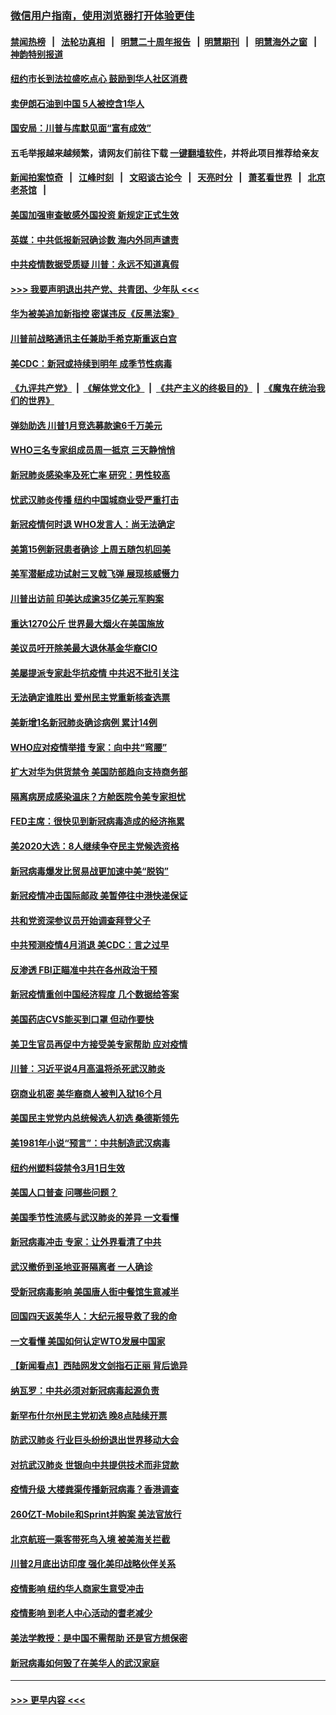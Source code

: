 ### [微信用户指南，使用浏览器打开体验更佳](https://github.com/gfw-breaker/banned-news1/blob/master/indexes/wechat-guide.md?t=0)
#### [禁闻热榜](热点新闻.md?t=0)  &nbsp;&nbsp;|&nbsp;&nbsp; [法轮功真相](https://github.com/gfw-breaker/truth/blob/master/README.md?t=0) &nbsp;&nbsp;|&nbsp;&nbsp; [明慧二十周年报告](https://github.com/gfw-breaker/mh-reports/blob/master/README.md?t=0) &nbsp;&nbsp;|&nbsp;&nbsp;[明慧期刊](https://github.com/gfw-breaker/mh-qikan) &nbsp;&nbsp;|&nbsp;&nbsp; [明慧海外之窗](https://github.com/gfw-breaker/mh-news/blob/master/README.md?t=0) &nbsp;&nbsp;|&nbsp;&nbsp; [神韵特别报道](https://github.com/gfw-breaker/mh-news/blob/master/shenyun.md?t=0)
#### [纽约市长到法拉盛吃点心  鼓励到华人社区消费](../pages/nsc412/n11868197.md?t=02142202) 
#### [卖伊朗石油到中国  5人被控含1华人](../pages/nsc412/n11867988.md?t=02142202) 
#### [国安局：川普与库默见面“富有成效”](../pages/nsc412/n11867976.md?t=02142202) 
#### 五毛举报越来越频繁，请网友们前往下载 [一键翻墙软件](https://github.com/gfw-breaker/ssr-accounts)，并将此项目推荐给亲友
#### [新闻拍案惊奇](https://github.com/gfw-breaker/banned-news1/blob/master/pages/link4.md) &nbsp;&nbsp;|&nbsp;&nbsp; [江峰时刻](https://github.com/gfw-breaker/banned-news1/blob/master/pages/link4.md) &nbsp;&nbsp;|&nbsp;&nbsp; [文昭谈古论今](https://github.com/gfw-breaker/banned-news1/blob/master/pages/link4.md) &nbsp;&nbsp;|&nbsp;&nbsp; [天亮时分](https://github.com/gfw-breaker/banned-news1/blob/master/pages/link4.md) &nbsp;&nbsp;|&nbsp;&nbsp; [萧茗看世界](https://github.com/gfw-breaker/banned-news1/blob/master/pages/link4.md) &nbsp;&nbsp;|&nbsp;&nbsp; [北京老茶馆](https://github.com/gfw-breaker/banned-news1/blob/master/pages/link4.md) &nbsp;&nbsp;|&nbsp;&nbsp; 
#### [美国加强审查敏感外国投资 新规定正式生效](../pages/nsc412/n11868041.md?t=02142202) 
#### [英媒：中共低报新冠确诊数 海内外同声谴责](../pages/nsc412/n11867421.md?t=02142202) 
#### [中共疫情数据受质疑 川普：永远不知道真假](../pages/nsc412/n11867195.md?t=02142202) 
#### [>>> 我要声明退出共产党、共青团、少年队 <<<](https://github.com/begood0513/goodnews/blob/master/quit/letter.md) 
#### [华为被美追加新指控 密谋违反《反黑法案》](../pages/nsc412/n11867191.md?t=02142202) 
#### [川普前战略通讯主任兼助手希克斯重返白宫](../pages/nsc412/n11867104.md?t=02142202) 
#### [美CDC：新冠或持续到明年 成季节性病毒](../pages/nsc412/n11867279.md?t=02142202) 
#### [《九评共产党》](https://github.com/begood0513/9ping.md/blob/master/README.md) &nbsp;|&nbsp; [《解体党文化》](../../../../jtdwh.md/blob/master/README.md)  &nbsp;|&nbsp; [《共产主义的终极目的》](../../../../gczydzjmd.md/blob/master/README.md) &nbsp;|&nbsp; [《魔鬼在统治我们的世界》](../../../../mgztzwmdsj.md/blob/master/README.md) 
#### [弹劾助选 川普1月竞选募款逾6千万美元](../pages/nsc412/n11866950.md?t=02142202) 
#### [WHO三名专家组成员周一抵京 三天静悄悄](../pages/nsc412/n11866947.md?t=02142202) 
#### [新冠肺炎感染率及死亡率 研究：男性较高](../pages/nsc412/n11866956.md?t=02142202) 
#### [忧武汉肺炎传播 纽约中国城商业受严重打击](../pages/nsc412/n11866902.md?t=02142202) 
#### [新冠疫情何时退 WHO发言人：尚无法确定](../pages/nsc412/n11866864.md?t=02142202) 
#### [美第15例新冠患者确诊 上周五随包机回美](../pages/nsc412/n11866852.md?t=02142202) 
#### [美军潜艇成功试射三叉戟飞弹 展现核威慑力](../pages/nsc412/n11866046.md?t=02142202) 
#### [川普出访前 印美达成逾35亿美元军购案](../pages/nsc412/n11865444.md?t=02142202) 
#### [重达1270公斤 世界最大烟火在美国施放](../pages/nsc412/n11865198.md?t=02142202) 
#### [美议员吁开除美最大退休基金华裔CIO](../pages/nsc412/n11865230.md?t=02142202) 
#### [美屡提派专家赴华抗疫情 中共迟不批引关注](../pages/nsc412/n11864719.md?t=02142202) 
#### [无法确定谁胜出 爱州民主党重新核查选票](../pages/nsc412/n11864830.md?t=02142202) 
#### [美新增1名新冠肺炎确诊病例 累计14例](../pages/nsc412/n11864893.md?t=02142202) 
#### [WHO应对疫情举措 专家：向中共“弯腰”](../pages/nsc412/n11864727.md?t=02142202) 
#### [扩大对华为供货禁令 美国防部趋向支持商务部](../pages/nsc412/n11864773.md?t=02142202) 
#### [隔离病房成感染温床？方舱医院令美专家担忧](../pages/nsc412/n11864575.md?t=02142202) 
#### [FED主席：很快见到新冠病毒造成的经济拖累](../pages/nsc412/n11864507.md?t=02142202) 
#### [美2020大选：8人继续争夺民主党候选资格](../pages/nsc412/n11864327.md?t=02142202) 
#### [新冠病毒爆发比贸易战更加速中美“脱钩”](../pages/nsc412/n11864470.md?t=02142202) 
#### [新冠疫情冲击国际邮政 美暂停往中港快递保证](../pages/nsc412/n11864207.md?t=02142202) 
#### [共和党资深参议员开始调查拜登父子](../pages/nsc412/n11863984.md?t=02142202) 
#### [中共预测疫情4月消退 美CDC：言之过早](../pages/nsc412/n11864310.md?t=02142202) 
#### [反渗透 FBI正瞄准中共在各州政治干预](../pages/nsc412/n11864300.md?t=02142202) 
#### [新冠疫情重创中国经济程度 几个数据给答案](../pages/nsc412/n11864203.md?t=02142202) 
#### [美国药店CVS能买到口罩 但动作要快](../pages/nsc412/n11862438.md?t=02142202) 
#### [美卫生官员再促中方接受美专家帮助 应对疫情](../pages/nsc412/n11864043.md?t=02142202) 
#### [川普：习近平说4月高温将杀死武汉肺炎](../pages/nsc412/n11860814.md?t=02142202) 
#### [窃商业机密 美华裔商人被判入狱16个月](../pages/nsc412/n11863911.md?t=02142202) 
#### [美国民主党党内总统候选人初选 桑德斯领先](../pages/nsc412/n11863475.md?t=02142202) 
#### [美1981年小说“预言”：中共制造武汉病毒](../pages/nsc412/n11863306.md?t=02142202) 
#### [纽约州塑料袋禁令3月1日生效](../pages/nsc412/n11862832.md?t=02142202) 
#### [美国人口普查  问哪些问题？](../pages/nsc412/n11862808.md?t=02142202) 
#### [美国季节性流感与武汉肺炎的差异 一文看懂](../pages/nsc412/n11862428.md?t=02142202) 
#### [新冠病毒冲击 专家：让外界看清了中共](../pages/nsc412/n11862280.md?t=02142202) 
#### [武汉撤侨到圣地亚哥隔离者 一人确诊](../pages/nsc412/n11862460.md?t=02142202) 
#### [受新冠病毒影响 美国唐人街中餐馆生意减半](../pages/nsc412/n11861940.md?t=02142202) 
#### [回国四天返美华人：大纪元报导救了我的命](../pages/nsc412/n11862181.md?t=02142202) 
#### [一文看懂 美国如何认定WTO发展中国家](../pages/nsc412/n11862051.md?t=02142202) 
#### [【新闻看点】西陆网发文剑指石正丽 背后诡异](../pages/nsc412/n11861792.md?t=02142202) 
#### [纳瓦罗：中共必须对新冠病毒起源负责](../pages/nsc412/n11861810.md?t=02142202) 
#### [新罕布什尔州民主党初选 晚8点陆续开票](../pages/nsc412/n11861872.md?t=02142202) 
#### [防武汉肺炎 行业巨头纷纷退出世界移动大会](../pages/nsc412/n11861795.md?t=02142202) 
#### [对抗武汉肺炎 世银向中共提供技术而非贷款](../pages/nsc412/n11861652.md?t=02142202) 
#### [疫情升级 大楼粪渠传播新冠病毒？香港调查](../pages/nsc412/n11861556.md?t=02142202) 
#### [260亿T-Mobile和Sprint并购案 美法官放行](../pages/nsc412/n11861511.md?t=02142202) 
#### [北京航班一乘客带死鸟入境 被美海关拦截](../pages/nsc412/n11861317.md?t=02142202) 
#### [川普2月底出访印度 强化美印战略伙伴关系](../pages/nsc412/n11860557.md?t=02142202) 
#### [疫情影响  纽约华人商家生意受冲击](../pages/nsc412/n11860284.md?t=02142202) 
#### [疫情影响  到老人中心活动的耆老减少](../pages/nsc412/n11860199.md?t=02142202) 
#### [美法学教授：是中国不需帮助 还是官方想保密](../pages/nsc412/n11859492.md?t=02142202) 
#### [新冠病毒如何毁了在美华人的武汉家庭](../pages/nsc412/n11859524.md?t=02142202) 

----
#### [ >>> 更早内容 <<< ](../indexes/nsc412-earlier.md)
